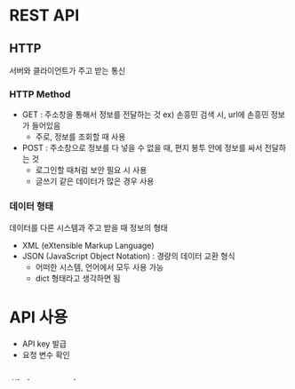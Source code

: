 # REST API 

## HTTP 

서버와 클라이언트가 주고 받는 통신  

### HTTP Method 

- GET : 주소창을 통해서 정보를 전달하는 것 ex) 손흥민 검색 시, url에 손흥민 정보가 들어있음 
  - 주로, 정보를 조회할 때 사용 
- POST : 주소창으로 정보를 다 넣을 수 없을 때, 편지 봉투 안에 정보를 싸서 전달하는 것 
  - 로그인할 때처럼 보안 필요 시 사용
  - 글쓰기 같은 데이터가 많은 경우 사용 

### 데이터 형태 

데이터를 다른 시스템과 주고 받을 때 정보의 형태 

- XML (eXtensible Markup Language)
- JSON (JavaScript Object Notation) : 경량의 데이터 교환 형식 
  - 어떠한 시스템, 언어에서 모두 사용 가능 
  - dict 형태라고 생각하면 됨 



# API 사용 

- API key 발급 
- 요청 변수 확인 



## 행안부 도로명 주소 API 

: 건물명, 명소로부터 도로명 주소 구하기 



### API_KEY

- roadapikey.txt 파일 선택 

```python
from google.colab import files 
uploaded = files.upload()
filename = list(uploaded.keys())[0] # 파일명 추출 
filename # 파일선택되는 버튼 생김 
```



- api_key 변수 생성 

```python
with open(filename) as f : 
    api_key = f.read() # api key를 넣음 

len(api_key)
```



### Request URL 

- 모듈 import 

```python
import requests 
from urllib.parse import quote # 

bldg = '서울특별시청' # 검색어 지정 
quote(bldg) # base64 encoding으로 변환: 64개의 데이터로 우리의 글자를 변환시켜줌 
```



- road_url 생성 

```python
road_url = 'https://www.juso.go.kr/addrlink/addrLinkApi.do'
option = f'confmKey={api_key}&currentPage=1&countPerPage=10&keyword={quote(bldg)}' # 파라미터 사이에는 &로 연결 
url = f'{road_url}?{option}&resultType=json' # 최종 url
```



- request 요청 

```python
result = requests.get(url).json() # request를 get 방식으로 보낼 것인데, 결과는 json이다. 
result
```



- result 에서 주소 추출 

```python
result['results']['juso'][0]['roadAddr']
```



- 여러 지역 추출 

``` python
bldgs = ['종로구청', '노원구청', '송파구청', '마포구청', '양천구청']

addr_list = []

for bldg in bldgs : 
    option = f'confmKey={api_key}&currentPage=1&countPerPage=10&keyword={quote(bldg)}'
    url = f'{road_url}?{option}&resultType=json' # 최종 url
    result = requests.get(url).json()
    addr = result['results']['juso'][0]['roadAddr']
    addr_list.append(addr)
```



- 데이터 프레임 생성 

```python
import pandas as pd 

df = pd.DataFrame({
    '공공기관' : bldgs,
    '도로명주소' : addr_list
})

df.to_csv('공공기관.csv', index = False) # csv 파일로 저장 
```



## 카카오맵 API 

### Request url 

```python
search_url = 'https://dapi.kakao.com/v2/local/search/address.json'

lngs = []
lats = []
for addr in addr_list : 
  url = f'{search_url}?query={quote(addr)}'
  result = requests.get(url,
                      headers = {"Authorization": f"KakaoAK {api_key}"}).json()
  lng = float(result['documents'][0]['x'])
  lat = float(result['documents'][0]['y'])                   
  lngs.append(lng)
  lats.append(lat)

df['lng'] = lngs 
df['lat'] = lats
df
```



## 카카오맵 키워드 검색 API

- API 키 불러오기 

```python
with open('/content/kakaoapikey.txt') as f :
  api_key = f.read()
```

- 모듈 불러오기 

```python
import requests
from urllib.parse import quote
```

- 키워드 검색 한 번 돌려보기 

```python
keyword = '합정 스타벅스'
search_url = 'https://dapi.kakao.com/v2/local/search/keyword.json'
url = f'{search_url}?query={quote(keyword)}'
result = requests.get(url,
                      headers = {"Authorization": f"KakaoAK {api_key}"}).json()
result['documents'][0]

# 결과 
{'address_name': '서울 마포구 서교동 395-166',
 'category_group_code': 'CE7',
 'category_group_name': '카페',
 'category_name': '음식점 > 카페 > 커피전문점 > 스타벅스',
 'distance': '',
 'id': '26572121',
 'phone': '1522-3232',
 'place_name': '스타벅스 서교점',
 'place_url': 'http://place.map.kakao.com/26572121',
 'road_address_name': '서울 마포구 양화로 78',
 'x': '126.916980454434',
 'y': '37.5514601750423'}
```



- 키워드 검색 함수 생성 

```python
def find_place(keyword) : 
  url = f'{search_url}?query={quote(keyword)}'
  result = requests.get(url,
                      headers = {"Authorization": f"KakaoAK {api_key}"}).json()
  name = result['documents'][0]['place_name']
  lng = float(result['documents'][0]['x'])
  lat = float(result['documents'][0]['y'])
  return name, lng, lat, keyword
```



- 키워드 검색 시 정규 표현식 

```python
import re 
import numpy as np 
# 한글 이외에 데이터는 가져오지 않겠다
# re.sub('[^ㄱ-ㅎㅏ-ㅣ가-힣0-9 ]', '', '문자열' ).strip() # 자음,모음,한글,숫자, 스페이스만 표시, ^(아닌 것)은 ''로 변경 

# loc_df에 공식명칭, 위도, 경도 정보 추가
name_list, lng_list, lat_list = [], [], [] 
for place in df_loc['장소'] : 
  place = re.sub('[^ㄱ-ㅎㅏ-ㅣ가-힣0-9 ]', '', place ).strip()
  try : 
    name, lng, lat, _ = find_place(place)
  except : 
    name, lng, lat = '', np.nan, np.nan
    print(place)
  name_list.append(name)
  lng_list.append(lng)
  lat_list.append(lat)

```



## Reference 

- REST API : https://meetup.toast.com/posts/92

- 도로명 주소 API : https://www.juso.go.kr/addrlink/devAddrLinkRequestWrite.do?returnFn=write&cntcMenu=URL





- 한글 
  - 완성형 표준(국가표준, MS Windows) - cp949, EUC-KR
    - excel
  - 조합형 표준 (웹, 프로그램 표준) - utf-8 
    - colab

